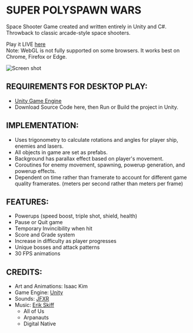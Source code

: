 # SUPER POLYSPAWN WARS  
Space Shooter Game created and written entirely in Unity and C#.  
Throwback to classic arcade-style space shooters.  

Play it LIVE [here](http://kimbrosinc.com/projects/super_polyspawn_wars/)  
Note: WebGL is not fully supported on some browsers. It works best on Chrome, Firefox or Edge.  

![Screen shot](./spw_screenshot.png)

## REQUIREMENTS FOR DESKTOP PLAY:  
* [Unity Game Engine](https://unity3d.com/)  
* Download Source Code here, then Run or Build the project in Unity.  

## IMPLEMENTATION:  
* Uses trigonometry to calculate rotations and angles for player ship, enemies and lasers.  
* All objects in game are set as prefabs.  
* Background has parallax effect based on player's movement.  
* Coroutines for enemy movement, spawning, powerup generation, and powerup effects.  
* Dependent on time rather than framerate to account for different game quality framerates. (meters per second rather than meters per frame)

## FEATURES:
* Powerups (speed boost, triple shot, shield, health)
* Pause or Quit game
* Temporary Invincibility when hit
* Score and Grade system
* Increase in difficulty as player progresses
* Unique bosses and attack patterns  
* 30 FPS animations  

## CREDITS:  
* Art and Animations: Isaac Kim  
* Game Engine: [Unity](https://unity3d.com/)
* Sounds: [JFXR](https://jfxr.frozenfractal.com)
* Music: [Erik Skiff](http://ericskiff.com/music/)
  * All of Us
  * Arpanauts
  * Digital Native
